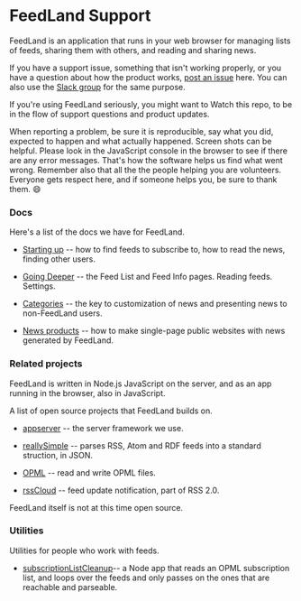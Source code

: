 # FeedLand Support

FeedLand is an application that runs in your web browser for managing lists of feeds, sharing them with others, and reading and sharing news. 

If you have a support issue, something that isn't working properly, or you have a question about how the product works, <a href="https://github.com/scripting/feedlandSupport/issues">post an issue</a> here. You can also use the <a href="https://join.slack.com/t/feedland/shared_invite/zt-1hz9zxulz-zYSGZHD1KCOW1uwPBYjkCA">Slack group</a> for the same purpose. 

If you're using FeedLand seriously, you might want to Watch this repo, to be in the flow of support questions and product updates. 

When reporting a problem, be sure it is reproducible, say what you did, expected to happen and what actually happened. Screen shots can be helpful. Please look in the JavaScript console in the browser to see if there are any error messages. That's how the software helps us find what went wrong. Remember also that all the the people helping you are volunteers. Everyone gets respect here, and if someone helps you, be sure to thank them. :smile:

### Docs

Here's a list of the docs we have for FeedLand.

* <a href="http://docs.feedland.org/firstThings.opml">Starting up</a> -- how to find feeds to subscribe to, how to read the news, finding other users.

* <a href="http://docs.feedland.org/about.opml">Going Deeper</a> -- the Feed List and Feed Info pages. Reading feeds. Settings. 

* <a href="http://docs.feedland.org/categories.opml">Categories</a> -- the key to customization of news and presenting news to non-FeedLand users. 

* <a href="http://docs.feedland.org/newsProducts.opml">News products</a> -- how to make single-page public websites with news generated by FeedLand.

### Related projects

FeedLand is written in Node.js JavaScript on the server, and as an app running in the browser, also in JavaScript. 

A list of open source projects that FeedLand builds on. 

* <a href="https://github.com/scripting/appServer">appserver</a> -- the server framework we use.

* <a href="https://github.com/scripting/reallysimple">reallySimple</a> -- parses RSS, Atom and RDF feeds into a standard struction, in JSON.

* <a href="https://github.com/scripting/opmlPackage">OPML</a> -- read and write OPML files. 

* <a href="http://home.rsscloud.co/">rssCloud</a> -- feed update notification, part of RSS 2.0.

FeedLand itself is not at this time open source. 

### Utilities

Utilities for people who work with feeds.

* <a href="https://github.com/scripting/subscriptionListCleanup">subscriptionListCleanup</a>-- a Node app that reads an OPML subscription list, and loops over the feeds and only passes on the ones that are reachable and parseable.

